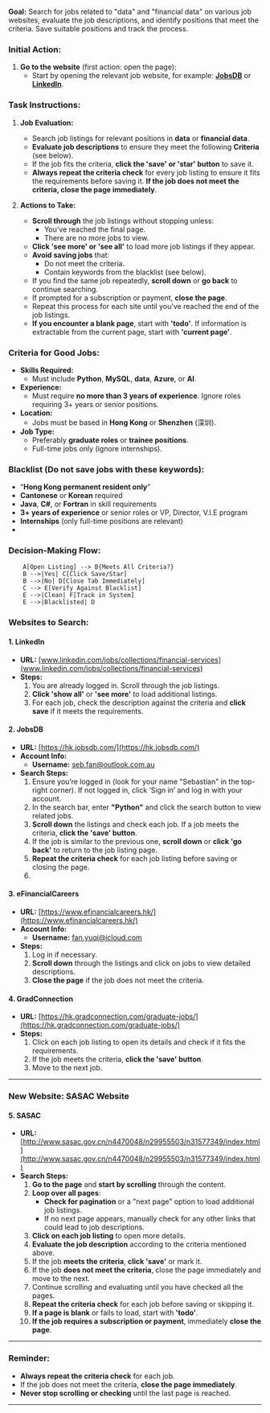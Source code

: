 **Goal:**
Search for jobs related to "data" and "financial data" on various job websites, evaluate the job descriptions, and identify positions that meet the criteria. Save suitable positions and track the process.

### Initial Action:
1. **Go to the website** (first action: open the page):
   - Start by opening the relevant job website, for example: **[JobsDB](https://hk.jobsdb.com/)** or **[LinkedIn](https://www.linkedin.com/jobs/collections/financial-services)**.

### Task Instructions:
1. **Job Evaluation:**
   - Search job listings for relevant positions in **data** or **financial data**.
   - **Evaluate job descriptions** to ensure they meet the following **Criteria** (see below).
   - If the job fits the criteria, **click the 'save' or 'star' button** to save it.
   - **Always repeat the criteria check** for every job listing to ensure it fits the requirements before saving it. **If the job does not meet the criteria, close the page immediately**.

2. **Actions to Take:**
   - **Scroll through** the job listings without stopping unless:
     - You’ve reached the final page.
     - There are no more jobs to view.
   - **Click 'see more' or 'see all'** to load more job listings if they appear.
   - **Avoid saving jobs** that:
     - Do not meet the criteria.
     - Contain keywords from the blacklist (see below).
   - If you find the same job repeatedly, **scroll down** or **go back** to continue searching.
   - If prompted for a subscription or payment, **close the page**.
   - Repeat this process for each site until you’ve reached the end of the job listings.
   - **If you encounter a blank page**, start with **'todo'**. If information is extractable from the current page, start with **'current page'**.

### Criteria for Good Jobs:
- **Skills Required:**
  - Must include **Python**, **MySQL**, **data**, **Azure**, or **AI**.
- **Experience:**
  - Must require **no more than 3 years of experience**. Ignore roles requiring 3+ years or senior positions.
- **Location:**
  - Jobs must be based in **Hong Kong** or **Shenzhen** (深圳).
- **Job Type:**
  - Preferably **graduate roles** or **trainee positions**.
  - Full-time jobs only (ignore internships).

### Blacklist (Do not save jobs with these keywords):
- “**Hong Kong permanent resident only**”
- **Cantonese** or **Korean** required
- **Java**, **C#**, or **Fortran** in skill requirements
- **3+ years of experience** or senior roles or VP, Director, V.I.E program
- **Internships** (only full-time positions are relevant)
- 
### Decision-Making Flow:
```graph TD  
    A[Open Listing] --> B{Meets All Criteria?}  
    B -->|Yes| C[Click Save/Star]  
    B -->|No| D[Close Tab Immediately]  
    C --> E[Verify Against Blacklist]  
    E -->|Clean| F[Track in System]  
    E -->|Blacklisted| D  
```
### Websites to Search:


#### **1. LinkedIn**  
- **URL:** [www.linkedin.com/jobs/collections/financial-services](www.linkedin.com/jobs/collections/financial-services)  
- **Steps:**  
  1. You are already logged in. Scroll through the job listings.
  2. **Click 'show all'** or **'see more'** to load additional listings.
  3. For each job, check the description against the criteria and **click save** if it meets the requirements.


#### **2. JobsDB**  
- **URL:** [https://hk.jobsdb.com/](https://hk.jobsdb.com/)  
- **Account Info:**  
  - **Username:** seb.fan@outlook.com.au  
- **Search Steps:**  
  1. Ensure you’re logged in (look for your name "Sebastian" in the top-right corner). If not logged in, click ‘Sign in’ and log in with your account.
  2. In the search bar, enter **"Python"** and click the search button to view related jobs.
  3. **Scroll down** the listings and check each job. If a job meets the criteria, **click the 'save' button**.
  4. If the job is similar to the previous one, **scroll down** or **click 'go back'** to return to the job listing page.
  5. **Repeat the criteria check** for each job listing before saving or closing the page.
  6. 
#### **3. eFinancialCareers**  
- **URL:** [https://www.efinancialcareers.hk/](https://www.efinancialcareers.hk/)  
- **Account Info:**  
  - **Username:** fan.yuqi@icloud.com  
- **Steps:**  
  1. Log in if necessary.
  2. **Scroll down** through the listings and click on jobs to view detailed descriptions.
  3. **Close the page** if the job does not meet the criteria.
  
#### **4. GradConnection**  
- **URL:** [https://hk.gradconnection.com/graduate-jobs/](https://hk.gradconnection.com/graduate-jobs/)  
- **Steps:**  
  1. Click on each job listing to open its details and check if it fits the requirements.
  2. If the job meets the criteria, **click the 'save' button**.
  3. Move to the next job.

---

### New Website: **SASAC Website**

#### **5. SASAC**  
- **URL:** [http://www.sasac.gov.cn/n4470048/n29955503/n31577349/index.html](http://www.sasac.gov.cn/n4470048/n29955503/n31577349/index.html)  
- **Search Steps:**
  1. **Go to the page** and **start by scrolling** through the content.
  2. **Loop over all pages**:
     - **Check for pagination** or a "next page" option to load additional job listings.
     - If no next page appears, manually check for any other links that could lead to job descriptions.
  3. **Click on each job listing** to open more details.
  4. **Evaluate the job description** according to the criteria mentioned above.
  5. If the job **meets the criteria**, **click 'save'** or mark it.
  6. If the job **does not meet the criteria**, close the page immediately and move to the next.
  7. Continue scrolling and evaluating until you have checked all the pages.
  8. **Repeat the criteria check** for each job before saving or skipping it.
  9. **If a page is blank** or fails to load, start with **'todo'**.
  10. **If the job requires a subscription or payment**, immediately **close the page**.
  
---

### Reminder:
- **Always repeat the criteria check** for each job.
- If the job does not meet the criteria, **close the page immediately**.
- **Never stop scrolling or checking** until the last page is reached.

---


